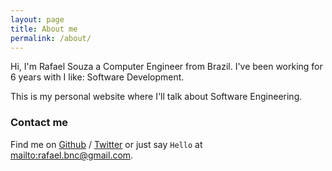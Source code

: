 ```yaml
---
layout: page
title: About me
permalink: /about/
---
```


Hi, I'm Rafael Souza a Computer Engineer from Brazil. I've been working for 6 years with I like: Software Development.

This is my personal website where I'll talk about Software Engineering.

### Contact me

Find me on [Github][github] / [Twitter][Twitter] or just say `Hello` at 
<mailto:rafael.bnc@gmail.com>.


[github]: https://github.com/rafaelpsouza
[twitter]: https://twitter.com/rafael_psouza
